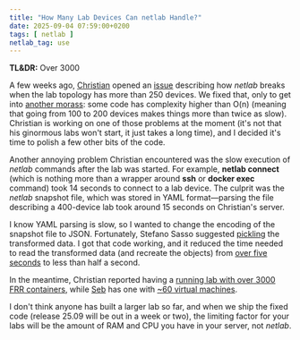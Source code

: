 ```yaml
---
title: "How Many Lab Devices Can netlab Handle?"
date: 2025-09-04 07:59:00+0200
tags: [ netlab ]
netlab_tag: use
---
```

**TL&DR:** Over 3000

A few weeks ago, [Christian](https://github.com/Muddyblack) opened an [issue](https://github.com/ipspace/netlab/issues/2603) describing how _netlab_ breaks when the lab topology has more than 250 devices. We fixed that, only to get into [another morass](https://github.com/ipspace/netlab/issues/2621): some code has complexity higher than O(n) (meaning that going from 100 to 200 devices makes things more than twice as slow). Christian is working on one of those problems at the moment (it's not that his ginormous labs won't start, it just takes a long time), and I decided it's time to polish a few other bits of the code.
<!--more-->
Another annoying problem Christian encountered was the slow execution of _netlab_ commands after the lab was started. For example, **netlab connect** (which is nothing more than a wrapper around **ssh** or **docker exec** command) took 14 seconds to connect to a lab device. The culprit was the _netlab_ snapshot file, which was stored in YAML format—parsing the file describing a 400-device lab took around 15 seconds on Christian's server.

I know YAML parsing is slow, so I wanted to change the encoding of the snapshot file to JSON. Fortunately, Stefano Sasso suggested [pickling](https://docs.python.org/3/library/pickle.html) the transformed data. I got that code working, and it reduced the time needed to read the transformed data (and recreate the objects) from [over five seconds](https://github.com/ipspace/netlab/discussions/2635#discussioncomment-14293098) to less than half a second.

In the meantime, Christian reported having a [running lab with over 3000 FRR containers](https://github.com/ipspace/netlab/discussions/2635#discussioncomment-14293601), while [Seb](https://github.com/sdargoeuves) has one with [~60 virtual machines](https://github.com/ipspace/netlab/discussions/2635#discussioncomment-14293369).

I don't think anyone has built a larger lab so far, and when we ship the fixed code (release 25.09 will be out in a week or two), the limiting factor for your labs will be the amount of RAM and CPU you have in your server, not _netlab_.